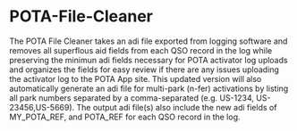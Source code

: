 # POTA-File-Cleaner
The POTA File Cleaner takes an adi file exported from logging software and removes all superflous aid fields from each QSO record in the log while preserving the minimun adi fields necessary for POTA activator log uploads and organizes the fields for easy review if there are any issues uploading the activator log to the POTA App site.
This updated version will also automatically generate an adi file for multi-park (n-fer) activations by listing all park numbers separated by a comma-separated (e.g. US-1234, US-23456,US-5669).
The output adi file(s) also include the new adi fields of MY_POTA_REF, and POTA_REF for each QSO record in the log.
